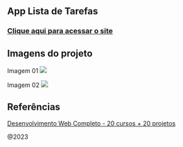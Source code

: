 ## App Lista de Tarefas

<h3><a href="https://applistadetarefas.caiorodriguesportfolios.com.br/">Clique aqui para acessar o site</a></h3>

## Imagens do projeto

Imagem 01
<img src="https://adegaunibeer.caiorodriguesportfolios.com.br/app_lista_de_tarefas.gif">

Imagem 02
<img src="https://adegaunibeer.caiorodriguesportfolios.com.br/imgs_2.png">

## Referências
[Desenvolvimento Web Completo - 20 cursos + 20 projetos](https://www.udemy.com/course/web-completo/?gclid=CjwKCAiAzp6eBhByEiwA_gGq5LIYRnRlVREh0ZXCkQV7TDUe334-MowXi74KqtE2aCrlRjYkj_PsvBoCrNgQAvD_BwE)

@2023

